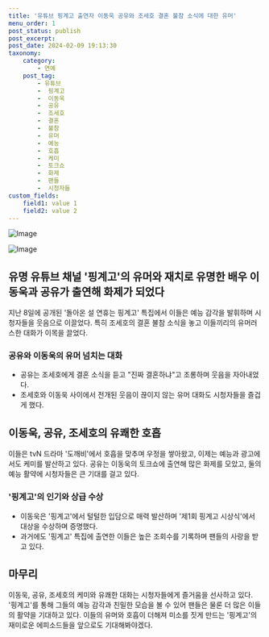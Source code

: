 ```yaml
---
title: '유튜브 핑계고 출연자 이동욱 공유와 조세호 결혼 불참 소식에 대한 유머'
menu_order: 1
post_status: publish
post_excerpt: 
post_date: 2024-02-09 19:13:30
taxonomy:
    category:
        - 연예
    post_tag:
        - 유튜브
        -  핑계고
        -  이동욱
        -  공유
        -  조세호
        -  결혼
        -  불참
        -  유머
        -  예능
        -  호흡
        -  케미
        -  토크쇼
        -  화제
        -  팬들
        -  시청자들
custom_fields:
    field1: value 1
    field2: value 2
---
```


![Image](https://mimgnews.pstatic.net/image/144/2024/02/09/0000942757_001_20240209152001270.jpg?type=w540)

![Image](https://ssl.pstatic.net/mimgnews/image/144/2024/02/09/0000942757_002_20240209152001305.jpg?type=w540)

## 유명 유튜브 채널 '핑계고'의 유머와 재치로 유명한 배우 이동욱과 공유가 출연해 화제가 되었다
지난 8일에 공개된 '돌아온 설 연휴는 핑계고' 특집에서 이들은 예능 감각을 발휘하며 시청자들을 웃음으로 이끌었다. 특히 조세호의 결혼 불참 소식을 놓고 이들끼리의 유머러스한 대화가 이목을 끌었다.
### 공유와 이동욱의 유머 넘치는 대화
- 공유는 조세호에게 결혼 소식을 듣고 "진짜 결혼하냐"고 조롱하며 웃음을 자아내었다.
- 조세호와 이동욱 사이에서 전개된 웃음이 끊이지 않는 유머 대화도 시청자들을 즐겁게 했다.
  
## 이동욱, 공유, 조세호의 유쾌한 호흡
이들은 tvN 드라마 '도깨비'에서 호흡을 맞추며 우정을 쌓아왔고, 이제는 예능과 광고에서도 케미를 발산하고 있다. 공유는 이동욱의 토크쇼에 출연해 많은 화제를 모았고, 둘의 예능 활약에 시청자들은 큰 기대를 걸고 있다.
### '핑계고'의 인기와 상급 수상
- 이동욱은 '핑계고'에서 털털한 입담으로 매력 발산하며 '제1회 핑계고 시상식'에서 대상을 수상하며 증명했다.
- 과거에도 '핑계고' 특집에 출연한 이들은 높은 조회수를 기록하며 팬들의 사랑을 받고 있다.
## 마무리
이동욱, 공유, 조세호의 케미와 유쾌한 대화는 시청자들에게 즐거움을 선사하고 있다. '핑계고'를 통해 그들의 예능 감각과 친밀한 모습을 볼 수 있어 팬들은 물론 더 많은 이들의 활약을 기대하고 있다. 이들의 유머와 호흡이 더해져 미소를 짓게 만드는 '핑계고'의 재미로운 에피소드들을 앞으로도 기대해봐야겠다.
